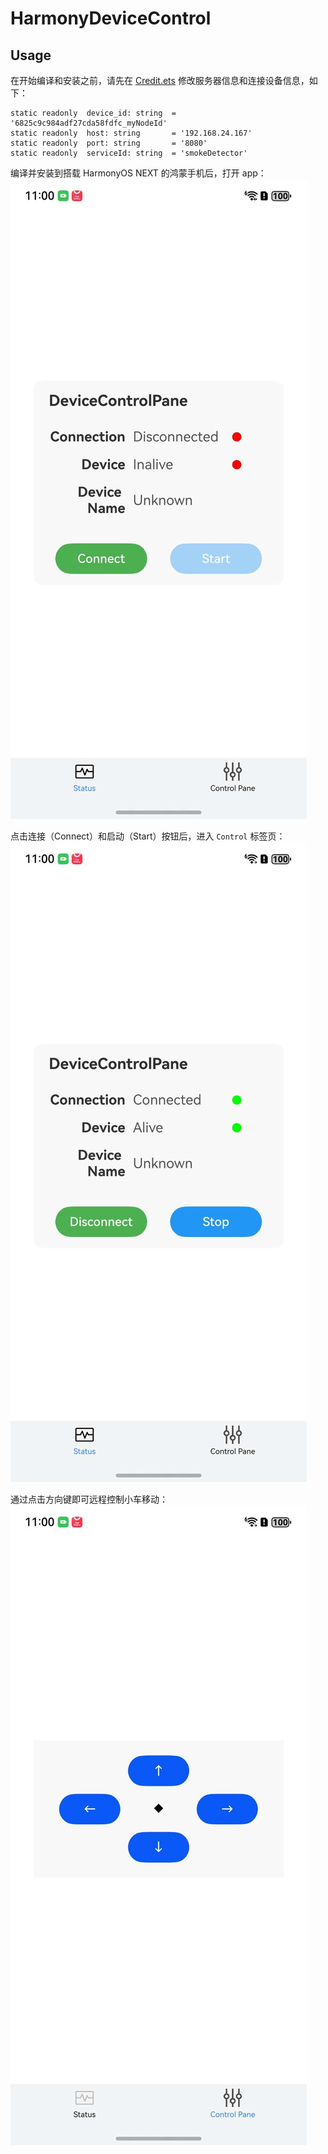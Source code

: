# HarmonyDeviceControl

## Usage 

在开始编译和安装之前，请先在 [Credit.ets](.\entry\src\main\ets\service\Credit.ets) 修改服务器信息和连接设备信息，如下：
```
static readonly  device_id: string  = '6825c9c984adf27cda58fdfc_myNodeId'
static readonly  host: string       = '192.168.24.167'
static readonly  port: string       = '8080'
static readonly  serviceId: string  = 'smokeDetector'
```

编译并安装到搭载 HarmonyOS NEXT 的鸿蒙手机后，打开 app：
![appMainScreen](./doc/image/main.jpg)

点击连接（Connect）和启动（Start）按钮后，进入 `Control` 标签页：
![appConnectScreen](./doc/image/connection.jpg)

通过点击方向键即可远程控制小车移动：
![appDirectionPad](./doc/image/directionpad.jpg)